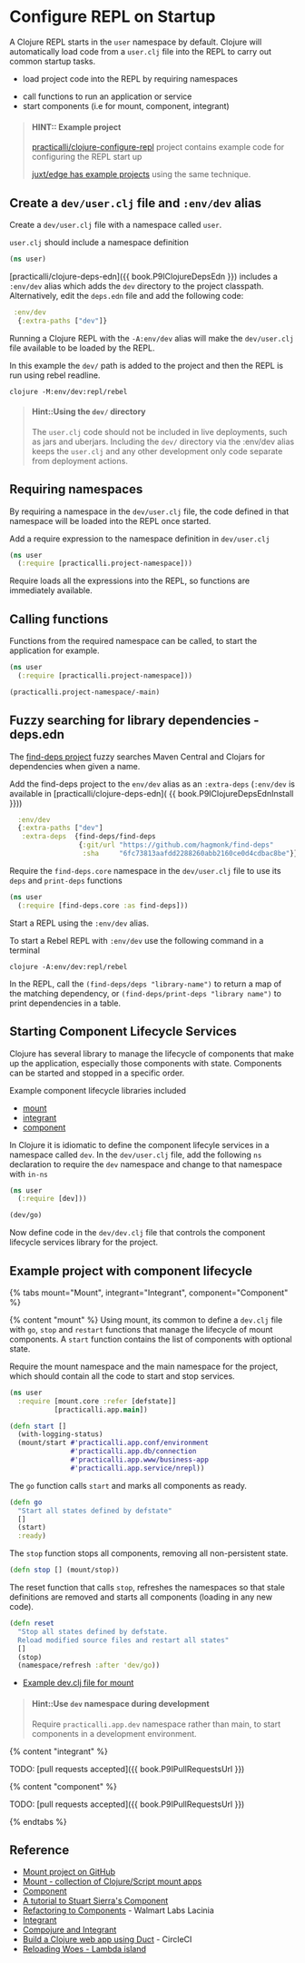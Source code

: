 # Configure REPL on Startup
A Clojure REPL starts in the `user` namespace by default.  Clojure will automatically load code from a `user.clj` file into the REPL to carry out common startup tasks.

* load project code into the REPL by requiring namespaces
<!-- * set the default namespace with `in-ns` -->
* call functions to run an application or service
* start components (i.e for mount, component, integrant)

> #### HINT:: Example project
> [practicalli/clojure-configure-repl](https://github.com/practicalli/clojure-configure-repl) project contains example code for configuring the REPL start up
>
> [juxt/edge has example projects](https://github.com/juxt/edge/tree/master/examples) using the same technique.


## Create a `dev/user.clj` file and `:env/dev` alias
Create a `dev/user.clj` file with a namespace called `user`.

`user.clj` should include a namespace definition

```clojure
(ns user)
```

[practicalli/clojure-deps-edn]({{ book.P9IClojureDepsEdn }}) includes a `:env/dev` alias which adds the `dev` directory to the project classpath.
  Alternatively, edit the `deps.edn` file and add the following code:

```clojure
 :env/dev
  {:extra-paths ["dev"]}
```

Running a Clojure REPL with the `-A:env/dev` alias will make the `dev/user.clj` file available to be loaded by the REPL.

In this example the `dev/` path is added to the project and then the REPL is run using rebel readline.

```shell
clojure -M:env/dev:repl/rebel
```

> #### Hint::Using the `dev/` directory
> The `user.clj` code should not be included in live deployments, such as jars and uberjars.  Including the `dev/` directory via the :env/dev alias keeps the `user.clj` and any other development only code separate from deployment actions.


## Requiring namespaces
By requiring a namespace in the `dev/user.clj` file, the code defined in that namespace will be loaded into the REPL once started.

Add a require expression to the namespace definition in `dev/user.clj`

```clojure
(ns user
  (:require [practicalli.project-namespace]))
```

Require loads all the expressions into the REPL, so functions are immediately available.


## Calling functions
Functions from the required namespace can be called, to start the application for example.

```clojure
(ns user
  (:require [practicalli.project-namespace]))

(practicalli.project-namespace/-main)
```

## Fuzzy searching for library dependencies - deps.edn
The [find-deps project](https://github.com/hagmonk/find-deps) fuzzy searches Maven Central and Clojars for dependencies when given a name.

Add the find-deps project to the `env/dev` alias as an `:extra-deps` (`:env/dev` is available in [practicalli/clojure-deps-edn]( {{ book.P9IClojureDepsEdnInstall }}))

```clojure
  :env/dev
  {:extra-paths ["dev"]
   :extra-deps  {find-deps/find-deps
                 {:git/url "https://github.com/hagmonk/find-deps"
                  :sha     "6fc73813aafdd2288260abb2160ce0d4cdbac8be"}}}
```

Require the `find-deps.core` namespace in the `dev/user.clj` file to use its `deps` and `print-deps` functions

```clojure
(ns user
  (:require [find-deps.core :as find-deps]))
```

Start a REPL using the `:env/dev` alias.

To start a Rebel REPL with `:env/dev` use the following command in a terminal

```shell
clojure -A:env/dev:repl/rebel
```

In the REPL, call the `(find-deps/deps "library-name")` to return a map of the matching dependency, or `(find-deps/print-deps "library name")` to print dependencies in a table.


## Starting Component Lifecycle Services
Clojure has several library to manage the lifecycle of components that make up the application, especially those components with state. Components can be started and stopped in a specific order.

Example component lifecycle libraries included

* [mount](https://github.com/tolitius/mount)
* [integrant](https://github.com/weavejester/integrant)
* [component](https://github.com/stuartsierra/component)

In Clojure it is idiomatic to define the component lifecyle services in a namespace called `dev`.  In the `dev/user.clj` file, add the following `ns` declaration to require the `dev` namespace and change to that namespace with `in-ns`

```clojure
(ns user
  (:require [dev]))

(dev/go)
```
Now define code in the `dev/dev.clj` file that controls the component lifecycle services library for the project.


## Example project with component lifecycle
{% tabs mount="Mount", integrant="Integrant", component="Component" %}

<!-- Mount example -->
{% content "mount" %}
Using mount, its common to define a `dev.clj` file with `go`, `stop` and `restart` functions that manage the lifecycle of mount components.  A `start` function contains the list of components with optional state.

Require the mount namespace and the main namespace for the project, which should contain all the code to start and stop services.

```clojure
(ns user
  :require [mount.core :refer [defstate]]
           [practicalli.app.main])
```



```clojure
(defn start []
  (with-logging-status)
  (mount/start #'practicalli.app.conf/environment
               #'practicalli.app.db/connection
               #'practicalli.app.www/business-app
               #'practicalli.app.service/nrepl))
```

The `go` function calls `start` and marks all components as ready.
```clojure
(defn go
  "Start all states defined by defstate"
  []
  (start)
  :ready)
```

The `stop` function stops all components, removing all non-persistent state.

```clojure
(defn stop [] (mount/stop))
```

The reset function that calls `stop`, refreshes the namespaces so that stale definitions are removed and starts all components (loading in any new code).
```clojure
(defn reset
  "Stop all states defined by defstate.
  Reload modified source files and restart all states"
  []
  (stop)
  (namespace/refresh :after 'dev/go))
```

* [Example dev.clj file for mount](https://github.com/tolitius/mount/blob/master/dev/clj/dev.clj)

> #### Hint::Use `dev` namespace during development
> Require `practicalli.app.dev` namespace rather than main, to start components in a development environment.


<!-- Integrant example -->
{% content "integrant" %}

TODO: [pull requests accepted]({{ book.P9IPullRequestsUrl }})

<!-- Component example -->
{% content "component" %}

TODO: [pull requests accepted]({{ book.P9IPullRequestsUrl }})


{% endtabs %}
<!-- End of Clojure editors -->


## Reference
* [Mount project on GitHub](https://github.com/tolitius/mount)
* [Mount - collection of Clojure/Script mount apps](https://github.com/tolitius/stater)
* [Component](https://github.com/stuartsierra/component)
* [A tutorial to Stuart Sierra's Component](https://www.cbui.dev/a-tutorial-of-stuart-sierras-component-for-clojure/)
* [Refactoring to Components](https://lacinia.readthedocs.io/en/latest/tutorial/component.html) - Walmart Labs Lacinia
* [Integrant](https://github.com/weavejester/integrant)
* [Compojure and Integrant](https://the-frey.github.io/2017/12/14/compojure-and-integrant)
* [Build a Clojure web app using Duct](https://circleci.com/blog/build-a-clojure-web-app-using-duct/) - CircleCI
* [Reloading Woes - Lambda island](https://lambdaisland.com/blog/2018-02-09-reloading-woes)
